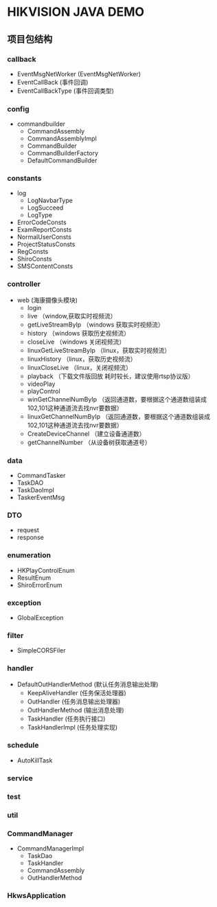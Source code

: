 # HIKVISION JAVA DEMO

## 项目包结构

### callback
- EventMsgNetWorker (EventMsgNetWorker)
- EventCallBack (事件回调)
- EventCallBackType (事件回调类型)

### config
- commandbuilder
  - CommandAssembly
  - CommandAssemblyImpl
  - CommandBuilder
  - CommandBuilderFactory
  - DefaultCommandBuilder

### constants
- log
  - LogNavbarType
  - LogSucceed
  - LogType
- ErrorCodeConsts
- ExamReportConsts
- NormalUserConsts
- ProjectStatusConsts
- RegConsts
- ShiroConsts
- SMSContentConsts

### controller
- web (海康摄像头模块)
    - login
    - live （window,获取实时视频流）
    - getLiveStreamByIp （windows 获取实时视频流）
    - history （windows 获取历史视频流）
    - closeLive （windows 关闭视频流）
    - linuxGetLiveStreamByIp （linux，获取实时视频流）
    - linuxHistory （linux，获取历史视频流）
    - linuxCloseLive （linux，关闭视频流）
    - playback （下载文件版回放 耗时较长，建议使用rtsp协议版）
    - videoPlay
    - playControl
    - winGetChannelNumByIp （返回通道数，要根据这个通道数组装成 102,101这种通道流去找nvr要数据）
    - linuxGetChannelNumByIp （返回通道数，要根据这个通道数组装成 102,101这种通道流去找nvr要数据）
    - CreateDeviceChannel （建立设备通道数）
    - getChannelNumber （从设备树获取通道号）
    
    
### data
- CommandTasker
- TaskDAO
- TaskDaoImpl
- TaskerEventMsg

### DTO
- request
- response

### enumeration
- HKPlayControlEnum
- ResultEnum
- ShiroErrorEnum

### exception
- GlobalException

### filter
- SimpleCORSFiler

### handler
- DefaultOutHandlerMethod (默认任务消息输出处理)
    - KeepAliveHandler (任务保活处理器)
    - OutHandler (任务消息输出处理器)
    - OutHandlerMethod (输出消息处理)
    - TaskHandler (任务执行接口)
    - TaskHandlerImpl (任务处理实现)

### schedule
- AutoKillTask

### service
### test 
### util
### CommandManager
- CommandManagerImpl
    - TaskDao
    - TaskHandler
    - CommandAssembly
    - OutHandlerMethod

### HkwsApplication
